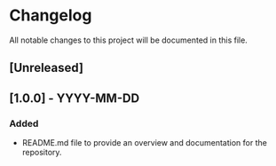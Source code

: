 # Changelog

All notable changes to this project will be documented in this file.

## [Unreleased]

## [1.0.0] - YYYY-MM-DD
### Added
- README.md file to provide an overview and documentation for the repository.
